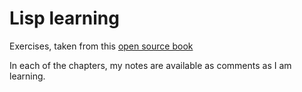 # Lisp learning

Exercises, taken from this [open source book](https://gigamonkeys.com/book)

In each of the chapters, my notes are available as comments as I am learning.